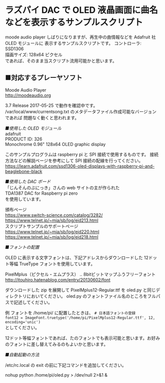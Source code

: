 # ラズパイ DAC で OLED 液晶画面に曲名などを表示するサンプルスクリプト  

moode audio player しばりになりますが、再生中の曲情報などを Adafruit 社 OLED モジュールに
表示するサンプルスクリプトです。
コントローラ: SSD1306  
描画サイズ: 128x64 ピクセル  
であれば、そのまま当スクリプト流用可能かと思います。  



## ■対応するプレーヤソフト  

Moode Audio Player  
<http://moodeaudio.org>  

3.7 Release 2017-05-25 で動作を確認中です。
/var/local/www/currentsong.txt のメタデータファイル作成可能なバージョンであれば
問題なく動くと思われます。

*■使用した OLED モジュール*  
adafruit  
PRODUCT ID: 326  
Monochrome 0.96" 128x64 OLED graphic display  

このサンプルプログラムは raspberry pi と SPI 接続で使用するものです。
接続方法などの解説ページを参考にして SPI 接続の配線を行ってください。   
https://learn.adafruit.com/ssd1306-oled-displays-with-raspberry-pi-and-beaglebone-black

*■使用した DAC ボード*  
「じんそんのぶにっき」さんの web サイトの主が作られた  
TDA1387 DAC for Raspberry pi zero  
を使用しています。  

頒布ページ  
https://www.switch-science.com/catalog/3282/  
https://www.telnet.jp/~mia/sb/log/eid213.html  
スクリプトサンプルのサポートページ  
https://www.telnet.jp/~mia/sb/log/eid220.html  
https://www.telnet.jp/~mia/sb/log/eid218.html  

*■フォントの配置*

OLED に表示する文字フォントは、下記アドレスからダウンロードした
12ドット等幅 TrueType フォントを使用しています。


PixelMplus（ピクセル・エムプラス） ‥ 8bitビットマップふうフリーフォント
http://itouhiro.hatenablog.com/entry/20130602/font


ダウンロードした zip を展開して PixelMplus12-Regular.ttf を oled.py と同じディレクトリにおいてください。
oled.py のフォントファイル名のところをフルパスで記述してください。

例 フォントを /home/pi/ に配置したときは、
`# 日本語フォントの登録`  
`font12 = ImageFont.truetype('/home/pi/PixelMplus12-Regular.ttf', 12, encoding='unic')`  
としてください。


12ドット等幅フォントであれば、たのフォントでも表示可能と思います。お好みのフォントに差し替えてみるのもよいかと思います。

*■自動起動の方法*  

/etc/rc.local の exit の前に下記コマンドを追加してください。  

nohup python /home/pi/oled.py > /dev/null 2>&1 &  


